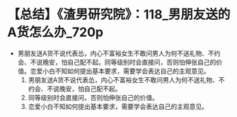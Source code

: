 # 【总结】《渣男研究院》：118_男朋友送的A货怎么办_720p

-   男朋友送A货不说代表怂，内心不富裕女生不敢问男人为何不送礼物、不约会、不说晚安，怕自己配不起。同等级别时会直接问，否则怕伸张自己的价值。恋爱小白不知如何提出基本要求，需要学会表达自己的主观意见。
    1.  男朋友送A货不说代表怂，内心不富裕女生不敢问男人为何不送礼物、不约会、不说晚安，怕自己配不起。
    2.  同等级别时会直接问，否则怕伸张自己的价值。
    3.  恋爱小白不知如何提出基本要求，需要学会表达自己的主观意见。